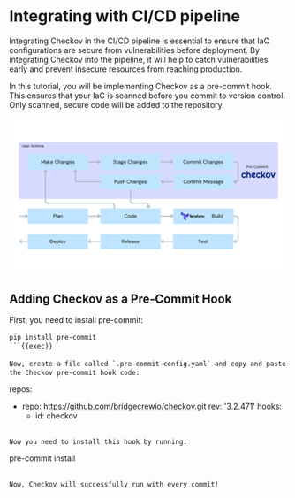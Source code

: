 # Integrating with CI/CD pipeline

Integrating Checkov in the CI/CD pipeline is essential to ensure that IaC configurations are secure from vulnerabilities before deployment. By integrating Checkov into the pipeline, it will help to catch vulnerabilities early and prevent insecure resources from reaching production. 

In this tutorial, you will be implementing Checkov as a pre-commit hook. This ensures that your IaC is scanned before you commit to version control. Only scanned, secure code will be added to the repository. 

![Integration with CI/CD pipeline](../../images/IV.png)

## Adding Checkov as a Pre-Commit Hook

First, you need to install pre-commit:
```
pip install pre-commit
```{{exec}}

Now, create a file called `.pre-commit-config.yaml` and copy and paste the Checkov pre-commit hook code:
```
repos:
  - repo: https://github.com/bridgecrewio/checkov.git
    rev: '3.2.471'
    hooks:
      - id: checkov
```{{copy}}

Now you need to install this hook by running:
```
pre-commit install
```{{exec}}

Now, Checkov will successfully run with every commit!
